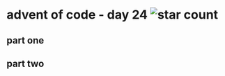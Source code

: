 # advent of code - day 24 ![star count](https://img.shields.io/badge/Stars-0%2F2-red)

## part one

## part two

